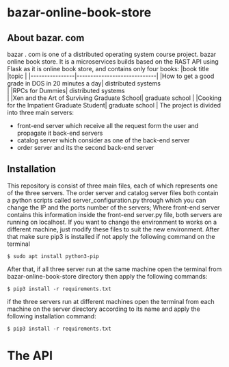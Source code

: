 # bazar-online-book-store

## About bazar. com

bazar . com is one of a distributed operating system course project.
bazar online book store. It is a microservices builds based on the RAST API using Flask as it is online book store, and contains only four books:
|book title |topic |
|----------------|-----------------------------|
|How to get a good grade in DOS in 20 minutes a day| distributed systems  
|
|RPCs for Dummies| distributed systems  
|
|Xen and the Art of Surviving Graduate School| graduate school
|
|Cooking for the Impatient Graduate Student| graduate school
|
The project is divided into three main servers:

- front-end server which receive all the request form the user and propagate it back-end servers
- catalog server which consider as one of the back-end server
- order server and its the second back-end server

## Installation

This repository is consist of three main files, each of which represents one of the three servers.
The order server and catalog server files both contain a python scripts called server_configuration.py through which you can change the IP and the ports number of the servers; Where front-end server contains this information inside the front-end server.py file, both servers are running on localhost. If you want to change the environment to works on a different machine, just modify these files to suit the new environment.
After that make sure pip3 is installed if not apply the following command on the terminal

```
$ sudo apt install python3-pip
```

After that, if all three server run at the same machine open the terminal from bazar-online-book-store directory then apply the following commands:

```
$ pip3 install -r requirements.txt
```

if the three servers run at different machines open the terminal from each machine on the server directory according to its name and apply the following installation command:

```
$ pip3 install -r requirements.txt
```

# The API

